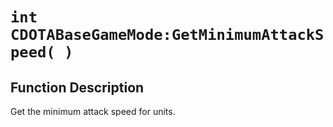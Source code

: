 # `int CDOTABaseGameMode:GetMinimumAttackSpeed( )`
## Function Description
Get the minimum attack speed for units.
